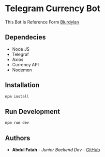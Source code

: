 # Telegram Currency Bot
This Bot Is Reference Form [Blurdylan](https://github.com/blurdylan/telegram-currency-converter-bot/tree/tutorial)


## Dependecies
- Node JS
- Telegraf
- Axios
- Currency API
- Nodemon


## Installation
```bash
npm install
```
## Run Development
```bash
npm run dev
```

## Authors

* **Abdul Fatah** - *Junior Backend Dev* - [GitHub](https://github.com/abdulfh)
